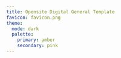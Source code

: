```yaml
---
title: Opensite Digital General Template
favicon: favicon.png
theme:
  mode: dark
  palette:
    primary: amber
    secondary: pink
---
```

